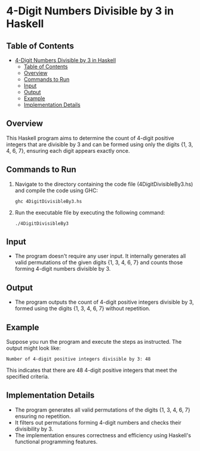 # 4-Digit Numbers Divisible by 3 in Haskell

## Table of Contents
- [4-Digit Numbers Divisible by 3 in Haskell](#4-digit-numbers-divisible-by-3-in-haskell)
  - [Table of Contents](#table-of-contents)
  - [Overview](#overview)
  - [Commands to Run](#commands-to-run)
  - [Input](#input)
  - [Output](#output)
  - [Example](#example)
  - [Implementation Details](#implementation-details)

## Overview

This Haskell program aims to determine the count of 4-digit positive integers that are divisible by 3 and can be formed using only the digits {1, 3, 4, 6, 7}, ensuring each digit appears exactly once.

## Commands to Run

1. Navigate to the directory containing the code file (4DigitDivisibleBy3.hs) and compile the code using GHC:
    ```
    ghc 4DigitDivisibleBy3.hs
    ```

2. Run the executable file by executing the following command:
    ```
    ./4DigitDivisibleBy3
    ```

## Input

- The program doesn't require any user input. It internally generates all valid permutations of the given digits {1, 3, 4, 6, 7} and counts those forming 4-digit numbers divisible by 3.

## Output

- The program outputs the count of 4-digit positive integers divisible by 3, formed using the digits {1, 3, 4, 6, 7} without repetition.

## Example

Suppose you run the program and execute the steps as instructed. The output might look like:
```
Number of 4-digit positive integers divisible by 3: 48
```
This indicates that there are 48 4-digit positive integers that meet the specified criteria.

## Implementation Details

- The program generates all valid permutations of the digits {1, 3, 4, 6, 7} ensuring no repetition.
- It filters out permutations forming 4-digit numbers and checks their divisibility by 3.
- The implementation ensures correctness and efficiency using Haskell's functional programming features.